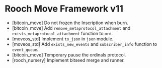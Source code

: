 # Rooch Move Framework v11

* [bitcoin_move] Do not frozen the Inscription when burn.
* [bitcoin_move] Add `remove_metaprotocol_attachment` and `exists_metaprotocol_attachment` function to `ord`.
* [moveos_std] Implement `to_json` in `json` module.
* [moveos_std] Add `exists_new_events` and `subscriber_info` function to `event_queue`.
* [bitcoin_move] Temporary pause the ordinals protocol.
* [rooch_nursery] Implement bitseed merge and runner.